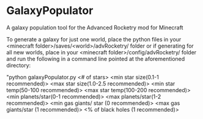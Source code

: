 # GalaxyPopulator
A galaxy population tool for the Advanced Rocketry mod for Minecraft

To generate a galaxy for just one world, place the python files in your \<minecraft folder\>/saves/\<world\>/advRocketry/ folder or if generating for all new worlds, place in your \<minecraft folder\>/config/advRocketry/ folder and run the following in a command line pointed at the aforementioned directory:

"python galaxyPopulator.py <# of stars> <min star size(0.1-1 recommended)> <max star size(1.0-2.5 recommended)> <min star temp(50-100 recommended)> <max star temp(100-200 recommended)> <min planets/star(0-1 recommended)> <max planets/star(1-2 recommended)> <min gas giants/ star (0 recommended)> <max gas giants/star (1 recommended)> <% of black holes (1 recommended)>
